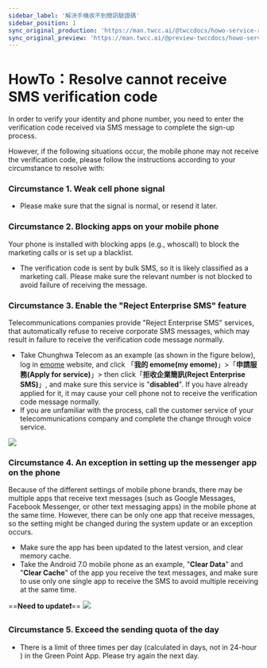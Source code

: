 ```yaml
---
sidebar_label: '解決手機收不到簡訊驗證碼'
sidebar_position: 1
sync_original_production: 'https://man.twcc.ai/@twccdocs/howo-service-receive-verif-phone-en' 
sync_original_preview: 'https://man.twcc.ai/@preview-twccdocs/howo-service-receive-verif-phone-en' 
---
```


# HowTo：Resolve cannot receive SMS verification code

In order to verify your identity and phone number, you need to enter the verification code received via SMS message to complete the sign-up process.

However, if the following situations occur, the mobile phone may not receive the verification code, please follow the instructions according to your circumstance to resolve with:

### Circumstance 1. Weak cell phone signal
 
- Please make sure that the signal is normal, or resend it later.

### Circumstance 2. Blocking apps on your mobile phone 

Your phone is installed with blocking apps (e.g., whoscall) to block the marketing calls or is set up a blacklist.

- The verification code is sent by bulk SMS, so it is likely classified as a marketing call. Please make sure the relevant number is not blocked to avoid failure of receiving the message.

### Circumstance 3. Enable the "Reject Enterprise SMS" feature

Telecommunications companies provide "Reject Enterprise SMS" services, that automatically refuse to receive corporate SMS messages, which may result in failure to receive the verification code message normally.
- Take Chunghwa Telecom as an example (as shown in the figure below), log in [emome](https://www.emome.net/) website, and click 「**我的 emome(my emome)**」>「**申請服務(Apply for service)**」> then click「**拒收企業簡訊(Reject Enterprise SMS)**」, and make sure this service is "**disabled**". If you have already applied for it, it may cause your cell phone not to receive the verification code message normally.
- If you are unfamiliar with the process, call the customer service of your telecommunications company and complete the change through voice service.
 
![](https://cos.twcc.ai/SYS-MANUAL/uploads/upload_b5225af922737d34cbf6b6aec66ee43f.png)


### Circumstance 4. An exception in setting up the messenger app on the phone

Because of the different settings of mobile phone brands, there may be multiple apps that receive text messages (such as Google Messages, Facebook Messenger, or other text messaging apps) in the mobile phone at the same time. However, there can be only one app that receive messages, so the setting might be changed during the system update or an exception occurs. 

- Make sure the app has been updated to the latest version, and clear memory cache. 
- Take the Android 7.0 mobile phone as an example,   "**Clear Data**" and "**Clear Cache**" of the app you receive the text messages, and make sure to use only one single app to receive the SMS to avoid multiple receiving at the same time.

==**Need to update:exclamation:**==
![](https://cos.twcc.ai/SYS-MANUAL/uploads/upload_02eacf67c3cd61404323a63f03a30cdd.png)

### Circumstance 5. Exceed the sending quota of the day

- There is a limit of three times per day (calculated in days, not in 24-hour ) in the Green Point App. Please try again the next day.